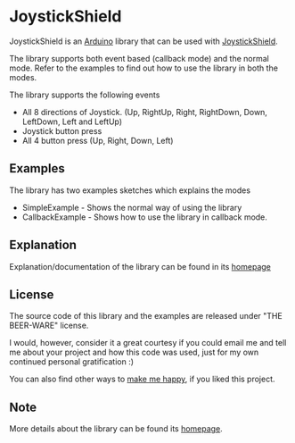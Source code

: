 # JoystickShield

JoystickShield is an [Arduino](http://arduino.cc) library that can be used with [JoystickShield](http://www.sparkfun.com/products/9760).

The library supports both event based (callback mode) and the normal mode. Refer to the examples to find out how to use the library in both the modes.

The library supports the following events

*   All 8 directions of Joystick. (Up, RightUp, Right, RightDown, Down, LeftDown, Left and LeftUp)
*   Joystick button press
*   All 4 button press (Up, Right, Down, Left)

## Examples

The library has two examples sketches which explains the modes

*   SimpleExample - Shows the normal way of using the library
*   CallbackExample - Shows how to use the library in callback mode.

## Explanation

Explanation/documentation of the library can be found in its [homepage](http://sudarmuthu.com/arduino/joystickshield)

## License

The source code of this library and the examples are released under "THE BEER-WARE" license.

I would, however, consider it a great courtesy if you could email me and tell me about your project and how this code was used, just for my own continued personal gratification :)

You can also find other ways to [make me happy](http://sudarmuthu.com/if-you-wanna-thank-me), if you liked this project.

## Note

More details about the library can be found its [homepage](http://sudarmuthu.com/arduino/joystickshield).

